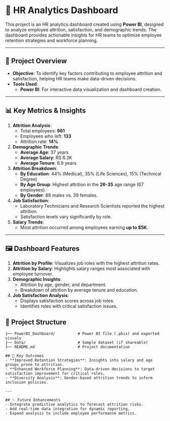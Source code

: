 # 🏢 HR Analytics Dashboard

This project is an HR analytics dashboard created using **Power BI**, designed to analyze employee attrition, satisfaction, and demographic trends. 
The dashboard provides actionable insights for HR teams to optimize employee retention strategies and workforce planning.

---

## 📌 Project Overview
- **Objective**: To identify key factors contributing to employee attrition and satisfaction, helping HR teams make data-driven decisions.
- **Tools Used**: 
  - **Power BI**: For interactive data visualization and dashboard creation.

---

## 📊 Key Metrics & Insights
1. **Attrition Analysis**:
   - Total employees: **961**
   - Employees who left: **133**
   - Attrition rate: **14%**
2. **Demographic Trends**:
   - **Average Age**: 37 years
   - **Average Salary**: RS 6.3K
   - **Average Tenure**: 6.9 years
3. **Attrition Breakdown**:
   - **By Education**: 44% (Medical), 35% (Life Sciences), 15% (Technical Degree)
   - **By Age Group**: Highest attrition in the **26-35** age range (67 employees).
   - **By Gender**: 88 males vs. 39 females.
4. **Job Satisfaction**:
   - Laboratory Technicians and Research Scientists reported the highest attrition.
   - Satisfaction levels vary significantly by role.
5. **Salary Trends**:
   - Most attrition occurred among employees earning **up to $5K**.

---

## 🖼 Dashboard Features
1. **Attrition by Profile**: Visualizes job roles with the highest attrition rates.
2. **Attrition by Salary**: Highlights salary ranges most associated with employee turnover.
3. **Demographic Insights**:
   - Attrition by age, gender, and department.
   - Breakdown of attrition by average tenure and education.
4. **Job Satisfaction Analysis**:
   - Displays satisfaction scores across job roles.
   - Identifies roles with critical satisfaction issues.


## 📂 Project Structure
```
├── PowerBI_Dashboard/          # Power BI file (.pbix) and exported visuals
├── Data/                       # Sample dataset (if shareable)
├── README.md                   # Project documentation

## 🌟 Key Outcomes
- **Improved Retention Strategies**: Insights into salary and age groups prone to attrition.
- **Enhanced Workforce Planning**: Data-driven decisions to target satisfaction improvement for critical roles.
- **Diversity Analysis**: Gender-based attrition trends to inform inclusion policies.

---

## ✨ Future Enhancements
- Integrate predictive analytics to forecast attrition risks.
- Add real-time data integration for dynamic reporting.
- Expand analysis to include employee performance metrics.
